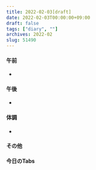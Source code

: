 ```yaml
---
title: 2022-02-03[draft]
date: 2022-02-03T00:00:00+09:00
draft: false
tags: ["diary", ""]
archives: 2022-02
slug: 51490
---
```

#### 午前
- 
#### 午後
- 
#### 体調
- 
#### その他
#### 今日のTabs